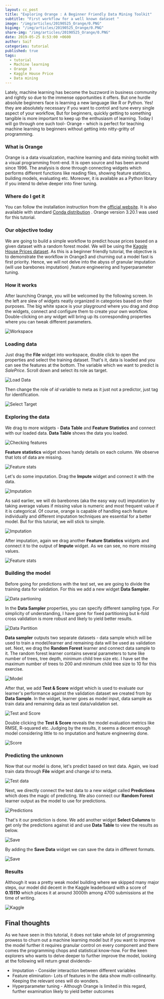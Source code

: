 ```yaml
---
layout: cc_post  
title: "Exploring Orange : A Beginner Friendly Data Mining Toolkit"
subtitle: "First workflow for a well known dataset "
image: "/img/articles/20190525_Orange/0.PNG"
bigimg: "/img/articles/20190525_Orange/0.PNG"
share-img: "/img/articles/20190525_Orange/0.PNG"
date: 2019-05-25 8:53:00 +0600
author: Saif
categories: tutorial
published: true
tags:
  - tutorial
  - Machine learning
  - Orange 3
  - Kaggle House Price
  - Data mining
---
```


<style>

    article img {
    max-height: 100% !important;

}
</style>

Lately, machine learning has become the buzzword in business community and rightly so due to the immense opportunities it offers. But one hurdle absolute beginners face is learning a new language like R or Python. Yes! they are absolutely necessary if you want to control and tune every single aspect of your workflow, But for beginners,  quickly getting to something tangible is more important to keep up the enthusiasm of learning. Today I will go through one such tool- Orange - which is perfect for teaching machine learning to beginners without getting into nitty-gritty of programming.

### What is Orange

Orange is a data visualization, machine learning and data mining toolkit with a visual programming front-end. It is open source and has been around since 1996. The analysis is done through connecting widgets which performs different functions like reading files, showing feature statistics, building models, evaluating etc. Moreover, it is available as a Python library if you intend to delve deeper into finer tuning.

### Where do I get it

You can follow the installation instruction from the [official website](https://orange.biolab.si). It is also available with standard [Conda distribution](https://www.anaconda.com/distribution/) .
Orange version 3.20.1 was used for this tutorial.

### Our objective today

We are going to build a simple workflow to predict house prices based on a given dataset with a random forest model. We will be using the [Kaggle House Prices dataset](https://www.kaggle.com/c/house-prices-advanced-regression-techniques). As this is a beginner friendly tutorial, the objective is to demonstrate the workflow in Orange3 and churning out a model fast is first priority. Hence, we will not delve into the abyss of granular imputation (will use barebones imputation) ,feature engineering and hyperparameter tuning.

### How it works

After launching Orange, you will be welcomed by the following screen. In the left are slew of widgets neatly organized in categories based on their purposes. The big white space is your playground where you drag and drop the widgets, connect and configure them to create your own workflow. Double-clicking on any widget will bring up its corresponding properties where you can tweak different parameters.

![Workspace](/img/articles/20190525_Orange/1.jpg)

### Loading data

Just drag the **File** widget into workspace, double click to open the properties and select the training dataset. That's it, data is loaded and you can see the features at the bottom. The variable which we want to predict is _SalePrice_. Scroll down  and select its role as target.

![Load Data](/img/articles/20190525_Orange/2.jpg)

Then change the role of  _id_ variable to meta as it just not a predictor, just tag for identification.

![Select Target](/img/articles/20190525_Orange/3.jpg)

### Exploring the data

We drag to more widgets - **Data Table** and **Feature Statistics** and connect with our loaded data. **Data Table** shows the data you loaded.

![Checking features](/img/articles/20190525_Orange/4.jpg)

**Feature statistics** widget shows handy details on each column. We observe that lots of data are missing.

![Feature stats](/img/articles/20190525_Orange/5.jpg)

Let's do some imputation. Drag the **Impute** widget and connect it with the data. 

![Imputation](/img/articles/20190525_Orange/6.jpg)

As said earlier, we will do barebones (aka the easy way out) imputation by taking average values if missing value is numeric and most frequent value if it is categorical. Of course, orange is capable of handling each feature individually and different imputation techniques are essential for a better model. But for this tutorial, we will stick to simple.

![Imputation](/img/articles/20190525_Orange/6.1.jpg)

After imputation, again we drag another **Feature Statistics** widgets and connect it to the output of **Impute** widget. As we can see, no more missing values.

![Feature stats](/img/articles/20190525_Orange/7.jpg)

### Building the model

Before going for predictions with the test set, we are going to divide the training data for validation. For this we add a new widget **Data Sampler**.

![Data partioning](/img/articles/20190525_Orange/8.jpg)

In the **Data Sampler** properties, you can specify different sampling type.  For simplicity of understanding, I have gone for fixed partitioning but k-fold cross validation is more robust and likely to yield better results.

![Data Partition](/img/articles/20190525_Orange/9.jpg)

**Data sampler** outputs two separate datasets - data sample which will be used to train a model/learner and remaining data will be used as validation set. Next, we drag the **Random Forest** learner and connect data sample to it. The random forest learner contains several parameters to tune like number of trees, tree depth, minimum child tree size etc. I have set the maximum number of trees to 200 and minimum child tree size to 10 for this exercise.

![Model](/img/articles/20190525_Orange/10.jpg)

After that,  we add **Test & Score** widget which is used to evaluate our learner's performance against the validation dataset we created from by **Data Sample**. In the widget, learner goes as model input, data sample as train data and remaining data as test data/validation set.

![Test and Score](/img/articles/20190525_Orange/11.jpg)

Double clicking the **Test & Score** reveals the model evaluation metrics like RMSE, R-squared etc. Judging by the results, it seems a decent enough model considering little to no imputation and feature engineering done.

![Score](/img/articles/20190525_Orange/12.jpg)

### Predicting the unknown

Now that our model is done, let's predict based on test data. Again, we load train data through **File** widget and change _id_ to meta.

![Test data](/img/articles/20190525_Orange/13.jpg)

Next, we directly connect the test data to a new widget called **Predictions** which does the magic of predicting. We also connect our **Random Forest** learner output as the model to use for predictions.

![Predictions](/img/articles/20190525_Orange/14.jpg)

That's it our  prediction is done. We add another widget **Select Columns** to get only the predictions against id and use **Data Table** to view the results as below.

![Save](/img/articles/20190525_Orange/15.jpg)

By adding the **Save Data** widget we can save the data in different formats.

![Save](/img/articles/20190525_Orange/16.jpg)

### Results

Although it was a pretty weak model building where we skipped many major steps, our model did decent in the Kaggle leaderboard with a score of **0.15110** which places it at around 3000th among 4700 submissions at the time of writing.

![Kaggle](/img/articles/20190525_Orange/17.jpg)

## Final thoughts

As we have seen in this tutorial, it does not take whole lot of programming prowess to churn out a machine learning model but if you want to improve the model further it requires granular control on every component and there comes the programming chops and statistical know-how. For the keen explorers who wants to delve deeper to further improve the model, looking at the following will return great dividends-

- Imputation - Consider interaction between different variables 
- Feature elimination- Lots of features in the data show multi-collinearity. Keeping the relevant ones will do wonders.
- Hyperparameter tuning - Although Orange is limited in this regard, further examination likely to yield better outcomes 